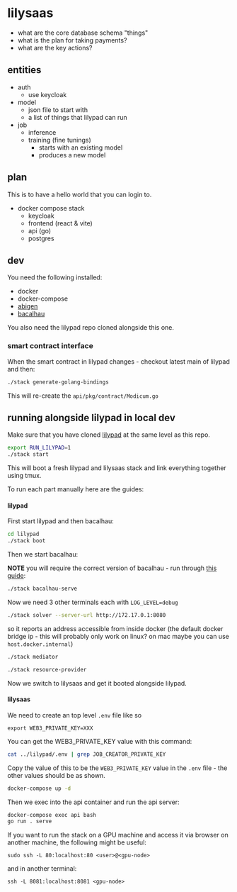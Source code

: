# lilysaas

 * what are the core database schema "things"
 * what is the plan for taking payments?
 * what are the key actions?

## entities

 * auth
   * use keycloak
 * model
   * json file to start with
   * a list of things that lilypad can run
 * job
   * inference
   * training (fine tunings)
     * starts with an existing model
     * produces a new model

## plan

This is to have a hello world that you can login to.

 * docker compose stack
   * keycloak
   * frontend (react & vite)
   * api (go)
   * postgres


## dev

You need the following installed:

 * docker
 * docker-compose
 * [abigen](https://geth.ethereum.org/docs/getting-started/installing-geth)
 * [bacalhau](https://github.com/bacalhau-project/lilypad/blob/fe9999b96d0920083ab3b1c4dbe4c647c5db36d3/CONTRIBUTING.md#bacalhau)

You also need the lilypad repo cloned alongside this one.

### smart contract interface

When the smart contract in lilypad changes - checkout latest main of lilypad and then:

```bash
./stack generate-golang-bindings
```

This will re-create the `api/pkg/contract/Modicum.go`

## running alongside lilypad in local dev

Make sure that you have cloned [lilypad](https://github.com/bacalhau-project/lilypad) at the same level as this repo.

```bash
export RUN_LILYPAD=1
./stack start
```

This will boot a fresh lilypad and lilysaas stack and link everything together using tmux.

To run each part manually here are the guides:

#### lilypad

First start lilypad and then bacalhau:

```bash
cd lilypad
./stack boot
```

Then we start bacalhau:

**NOTE** you will require the correct version of bacalhau - run through [this guide](https://github.com/bacalhau-project/lilypad/blob/fe9999b96d0920083ab3b1c4dbe4c647c5db36d3/CONTRIBUTING.md#bacalhau): 

```bash
./stack bacalhau-serve
```

Now we need 3 other terminals each with `LOG_LEVEL=debug`

```bash
./stack solver --server-url http://172.17.0.1:8080
```

so it reports an address accessible from inside docker (the default docker bridge ip - this will probably only work on linux? on mac maybe you can use `host.docker.internal`)


```bash
./stack mediator
```

```bash
./stack resource-provider
```

Now we switch to lilysaas and get it booted alongside lilypad.

#### lilysaas

We need to create an top level `.env` file like so

```
export WEB3_PRIVATE_KEY=XXX
```

You can get the WEB3_PRIVATE_KEY value with this command:

```bash
cat ../lilypad/.env | grep JOB_CREATOR_PRIVATE_KEY
```

Copy the value of this to be the `WEB3_PRIVATE_KEY` value in the `.env` file - the other values should be as shown.

```bash
docker-compose up -d
```

Then we exec into the api container and run the api server:

```bash
docker-compose exec api bash
go run . serve
```

If you want to run the stack on a GPU machine and access it via browser on another machine, the following might be useful:
```
sudo ssh -L 80:localhost:80 <user>@<gpu-node>
```
and in another terminal:
```
ssh -L 8081:localhost:8081 <gpu-node>
```
